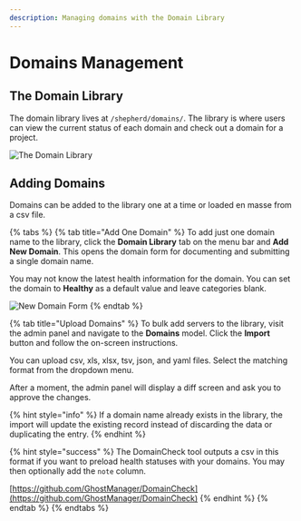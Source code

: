 ```yaml
---
description: Managing domains with the Domain Library
---
```


# Domains Management

## The Domain Library

The domain library lives at `/shepherd/domains/`. The library is where users can view the current status of each domain and check out a domain for a project.

![The Domain Library](../../../.gitbook/assets/domain\_library.png)

###

## Adding Domains

Domains can be added to the library one at a time or loaded en masse from a csv file.

{% tabs %}
{% tab title="Add One Domain" %}
To add just one domain name to the library, click the **Domain Library** tab on the menu bar and **Add New Domain**. This opens the domain form for documenting and submitting a single domain name.

You may not know the latest health information for the domain. You can set the domain to **Healthy** as a default value and leave categories blank.

![New Domain Form](../../../.gitbook/assets/new\_individual\_domain.png)
{% endtab %}

{% tab title="Upload Domains" %}
To bulk add servers to the library, visit the admin panel and navigate to the **Domains** model.  Click the **Import** button and follow the on-screen instructions.



You can upload csv, xls, xlsx, tsv, json, and yaml files. Select the matching format from the dropdown menu.

After a moment, the admin panel will display a diff screen and ask you to approve the changes.

{% hint style="info" %}
If a domain name already exists in the library, the import will update the existing record instead of discarding the data or duplicating the entry.
{% endhint %}

{% hint style="success" %}
The DomainCheck tool outputs a csv in this format if you want to preload health statuses with your domains. You may then optionally add the `note` column.

[https://github.com/GhostManager/DomainCheck](https://github.com/GhostManager/DomainCheck)
{% endhint %}
{% endtab %}
{% endtabs %}
